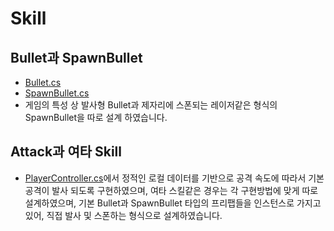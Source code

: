 # Skill
## Bullet과 SpawnBullet
* [Bullet.cs](../../Assets/Scripts/Bullet/Bullet.cs)
* [SpawnBullet.cs](../../Assets/Scripts/Bullet/SpawnBullet.cs)
* 게임의 특성 상 발사형 Bullet과 제자리에 스폰되는 레이저같은 형식의 SpawnBullet을 따로 설계 하였습니다.

## Attack과 여타 Skill
* [PlayerController.cs](../../Assets/Scripts/Player/PlayerController.cs)에서 정적인 로컬 데이터를 기반으로 공격 속도에 따라서 기본 공격이 발사 되도록 구현하였으며,
여타 스킬같은 경우는 각 구현방법에 맞게 따로 설계하였으며, 기본 Bullet과 SpawnBullet 타입의 프리팹들을 인스턴스로 가지고 있어, 직접 발사 및 스폰하는 형식으로 설계하였습니다.